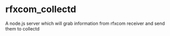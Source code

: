 rfxcom_collectd
===============

A node.js server which will grab information from rfxcom receiver and send them to collectd